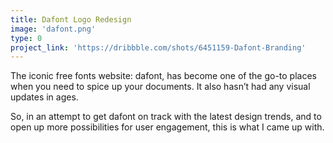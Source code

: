 ```yaml
---
title: Dafont Logo Redesign
image: 'dafont.png'
type: 0
project_link: 'https://dribbble.com/shots/6451159-Dafont-Branding'
---
```


The iconic free fonts website: dafont, has become one of the go-to places when you need to spice up your documents.
It also hasn’t had any visual updates in ages.

So, in an attempt to get dafont on track with the latest design trends, and to open up more possibilities for user engagement, this is what I came up with.
